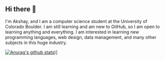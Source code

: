 ## Hi there 👋

I'm Akshay, and I am a computer science student at the University of Colorado Boulder. I am still learning and am new to GitHub, so I am open to learning anything and everything. I am interested in learning new programming languages, web design, data management, and many other subjects in this huge industry.

[![Anurag's github stats](https://github-readme-stats.vercel.app/api?username=AK8606)](https://github.com/anuraghazra/github-readme-stats))]
